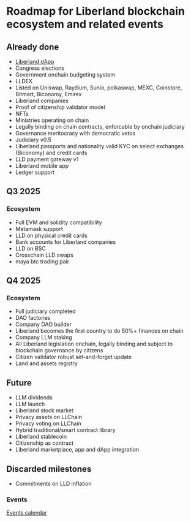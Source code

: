 # Roadmap for Liberland blockchain ecosystem and related events


## Already done
- [Liberland dApp](https://blockchain.liberland.org)
- Congress elections
- Government onchain budgeting system
- LLDEX
- Listed on Uniswap, Raydium, Sunio, polkaswap, MEXC, Coinstore, Bitmart, Biconomy, Emirex
- Liberland companies
- Proof of citizenship validator model
- NFTs
- Ministries operating on chain
- Legally binding on chain contracts, enforcable by onchain judiciary
- Governance meritocracy with democratic vetos
- Judiciary v0.5
- Liberland passports and nationality valid KYC on select exchanges (Biconomy) and credit cards
- LLD payment gateway v1
- Liberland mobile app
- Ledger support

## Q3 2025
### Ecosystem

- Full EVM and solidity compatibility
- Metamask support
- LLD on physical credit cards
- Bank accounts for Liberland companies
- LLD on BSC
- Crosschain LLD swaps
- maya btc trading pair

## Q4 2025
### Ecosystem

- Full judiciary completed
- DAO factories
- Company DAO builder
- Liberland becomes the first country to do 50%+ finances on chain
- Company LLM staking
- All Liberland legislation onchain, legally binding and subject to blockchain governance by citizens
- Citizen validator robust set-and-forget update
- Land and assets registry

## Future
- LLM dividends
- LLM launch
- Liberland stock market
- Privacy assets on LLChain
- Privacy voting on LLChain
- Hybrid traditional/smart contract library
- Liberland stablecoin
- Citizenship as contract
- Liberland marketplace, app and dApp integration

## Discarded milestones
- Commitments on LLD inflation

### Events
[Events calendar](https://calendar.google.com/calendar/u/0/embed?height=498&wkst=2&bgcolor=%23ffffff&ctz=Europe/Prague&src=dGhiM2p0Ymc4NGhnbjE3bjBxZWtkaGFpbmdAZ3JvdXAuY2FsZW5kYXIuZ29vZ2xlLmNvbQ&color=%23D6AE00&showTabs=0&showNav=0&showPrint=0&showDate=0&mode=AGENDA&showCalendars=0&showTz=0&showTitle=0)


